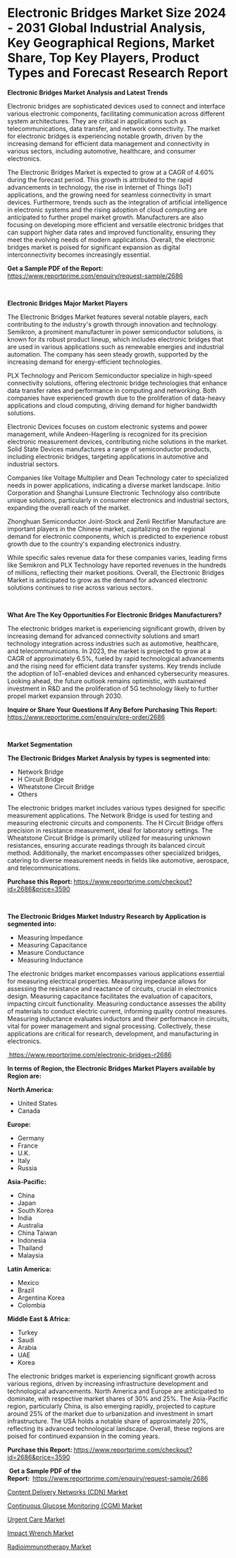 <p><h1>Electronic Bridges Market Size 2024 - 2031 Global Industrial Analysis, Key Geographical Regions, Market Share, Top Key Players, Product Types and Forecast Research Report</h1></p><p><strong>Electronic Bridges Market Analysis and Latest Trends</strong></p>
<p><p>Electronic bridges are sophisticated devices used to connect and interface various electronic components, facilitating communication across different system architectures. They are critical in applications such as telecommunications, data transfer, and network connectivity. The market for electronic bridges is experiencing notable growth, driven by the increasing demand for efficient data management and connectivity in various sectors, including automotive, healthcare, and consumer electronics.</p><p>The Electronic Bridges Market is expected to grow at a CAGR of 4.60% during the forecast period. This growth is attributed to the rapid advancements in technology, the rise in Internet of Things (IoT) applications, and the growing need for seamless connectivity in smart devices. Furthermore, trends such as the integration of artificial intelligence in electronic systems and the rising adoption of cloud computing are anticipated to further propel market growth. Manufacturers are also focusing on developing more efficient and versatile electronic bridges that can support higher data rates and improved functionality, ensuring they meet the evolving needs of modern applications. Overall, the electronic bridges market is poised for significant expansion as digital interconnectivity becomes increasingly essential.</p></p>
<p><strong>Get a Sample PDF of the Report:&nbsp;</strong> <a href="https://www.reportprime.com/enquiry/request-sample/2686">https://www.reportprime.com/enquiry/request-sample/2686</a></p>
<p>&nbsp;</p>
<p><strong>Electronic Bridges Major Market Players</strong></p>
<p><p>The Electronic Bridges Market features several notable players, each contributing to the industry's growth through innovation and technology. Semikron, a prominent manufacturer in power semiconductor solutions, is known for its robust product lineup, which includes electronic bridges that are used in various applications such as renewable energies and industrial automation. The company has seen steady growth, supported by the increasing demand for energy-efficient technologies.</p><p>PLX Technology and Pericom Semiconductor specialize in high-speed connectivity solutions, offering electronic bridge technologies that enhance data transfer rates and performance in computing and networking. Both companies have experienced growth due to the proliferation of data-heavy applications and cloud computing, driving demand for higher bandwidth solutions.</p><p>Electronic Devices focuses on custom electronic systems and power management, while Andeen-Hagerling is recognized for its precision electronic measurement devices, contributing niche solutions in the market. Solid State Devices manufactures a range of semiconductor products, including electronic bridges, targeting applications in automotive and industrial sectors.</p><p>Companies like Voltage Multiplier and Dean Technology cater to specialized needs in power applications, indicating a diverse market landscape. Initio Corporation and Shanghai Lunsure Electronic Technology also contribute unique solutions, particularly in consumer electronics and industrial sectors, expanding the overall reach of the market.</p><p>Zhonghuan Semiconductor Joint-Stock and Zenli Rectifier Manufacture are important players in the Chinese market, capitalizing on the regional demand for electronic components, which is predicted to experience robust growth due to the country's expanding electronics industry.</p><p>While specific sales revenue data for these companies varies, leading firms like Semikron and PLX Technology have reported revenues in the hundreds of millions, reflecting their market positions. Overall, the Electronic Bridges Market is anticipated to grow as the demand for advanced electronic solutions continues to rise across various sectors.</p></p>
<p>&nbsp;</p>
<p><strong>What Are The Key Opportunities For Electronic Bridges Manufacturers?</strong></p>
<p><p>The electronic bridges market is experiencing significant growth, driven by increasing demand for advanced connectivity solutions and smart technology integration across industries such as automotive, healthcare, and telecommunications. In 2023, the market is projected to grow at a CAGR of approximately 6.5%, fueled by rapid technological advancements and the rising need for efficient data transfer systems. Key trends include the adoption of IoT-enabled devices and enhanced cybersecurity measures. Looking ahead, the future outlook remains optimistic, with sustained investment in R&D and the proliferation of 5G technology likely to further propel market expansion through 2030.</p></p>
<p><strong>Inquire or Share Your Questions If Any Before Purchasing This Report:</strong> <a href="https://www.reportprime.com/enquiry/pre-order/2686">https://www.reportprime.com/enquiry/pre-order/2686</a></p>
<p>&nbsp;</p>
<p><strong>Market Segmentation</strong></p>
<p><strong>The Electronic Bridges Market Analysis by types is segmented into:</strong></p>
<p><ul><li>Network Bridge</li><li>H Circuit Bridge</li><li>Wheatstone Circuit Bridge</li><li>Others</li></ul></p>
<p><p>The electronic bridges market includes various types designed for specific measurement applications. The Network Bridge is used for testing and measuring electronic circuits and components. The H Circuit Bridge offers precision in resistance measurement, ideal for laboratory settings. The Wheatstone Circuit Bridge is primarily utilized for measuring unknown resistances, ensuring accurate readings through its balanced circuit method. Additionally, the market encompasses other specialized bridges, catering to diverse measurement needs in fields like automotive, aerospace, and telecommunications.</p></p>
<p><strong>Purchase this Report:&nbsp;</strong><a href="https://www.reportprime.com/checkout?id=2686&price=3590">https://www.reportprime.com/checkout?id=2686&price=3590</a></p>
<p>&nbsp;</p>
<p><strong>The Electronic Bridges Market Industry Research by Application is segmented into:</strong></p>
<p><ul><li>Measuring Impedance</li><li>Measuring Capacitance</li><li>Measure Conductance</li><li>Measuring Inductance</li></ul></p>
<p><p>The electronic bridges market encompasses various applications essential for measuring electrical properties. Measuring impedance allows for assessing the resistance and reactance of circuits, crucial in electronics design. Measuring capacitance facilitates the evaluation of capacitors, impacting circuit functionality. Measuring conductance assesses the ability of materials to conduct electric current, informing quality control measures. Measuring inductance evaluates inductors and their performance in circuits, vital for power management and signal processing. Collectively, these applications are critical for research, development, and manufacturing in electronics.</p></p>
<p><a href="https://www.reportprime.com/electronic-bridges-r2686">&nbsp;https://www.reportprime.com/electronic-bridges-r2686</a></p>
<p><strong>In terms of Region, the Electronic Bridges Market Players available by Region are:</strong></p>
<p>
    <p> <strong> North America: </strong>
        <ul>
            <li>United States</li>
            <li>Canada</li>
        </ul>
        </p> 
    <p> <strong> Europe: </strong>
        <ul>
            <li>Germany</li>
            <li>France</li>
            <li>U.K.</li>
            <li>Italy</li>
            <li>Russia</li>
        </ul>
        </p> 
    <p> <strong> Asia-Pacific: </strong>
        <ul>
            <li>China</li>
            <li>Japan</li>
            <li>South Korea</li>
            <li>India</li>
            <li>Australia</li>
            <li>China Taiwan</li>
            <li>Indonesia</li>
            <li>Thailand</li>
            <li>Malaysia</li>
        </ul>
        </p> 
    <p> <strong> Latin America: </strong>
        <ul>
            <li>Mexico</li>
            <li>Brazil</li>
            <li>Argentina Korea</li>
            <li>Colombia</li>
        </ul>
        </p> 
    <p> <strong> Middle East & Africa: </strong>
        <ul>
            <li>Turkey</li>
            <li>Saudi</li>
            <li>Arabia</li>
            <li>UAE</li>
            <li>Korea</li>
        </ul>
    </p>
    </p>
<p><p>The electronic bridges market is experiencing significant growth across various regions, driven by increasing infrastructure development and technological advancements. North America and Europe are anticipated to dominate, with respective market shares of 30% and 25%. The Asia-Pacific region, particularly China, is also emerging rapidly, projected to capture around 25% of the market due to urbanization and investment in smart infrastructure. The USA holds a notable share of approximately 20%, reflecting its advanced technological landscape. Overall, these regions are poised for continued expansion in the coming years.</p></p>
<p><strong>Purchase this Report: </strong><a href="https://www.reportprime.com/checkout?id=2686&price=3590">https://www.reportprime.com/checkout?id=2686&price=3590</a></p>
<p>&nbsp;<strong>Get a Sample PDF of the Report:&nbsp;&nbsp;</strong><a href="https://www.reportprime.com/enquiry/request-sample/2686">https://www.reportprime.com/enquiry/request-sample/2686</a></p>
<p><strong></strong></p>
<p><p><a href="https://issuu.com/reportprime-2/docs/content-delivery-networks-cdn-marke_cd54f18ab0b723">Content Delivery Networks (CDN) Market</a></p><p><a href="https://issuu.com/reportprime-2/docs/continuous-glucose-monitoring-cgm-m_83620fd920e35c">Continuous Glucose Monitoring (CGM) Market</a></p><p><a href="https://www.linkedin.com/pulse/global-urgent-care-industry-types-applications-market-vhice?trackingId=LIMtit9CRZqC1kyQORSNNA%3D%3D">Urgent Care Market</a></p><p><a href="https://www.linkedin.com/pulse/insights-impact-wrench-industry-market-financial-status-size-k9p3e?trackingId=rrZtdrOVR%2BSD5B31sI81xg%3D%3D">Impact Wrench Market</a></p><p><a href="https://www.linkedin.com/pulse/navigating-radioimmunotherapy-market-expert-analysis-o1rte?trackingId=Vrcx%2Fp2PSFCJaIjlCLU%2BTg%3D%3D">Radioimmunotherapy Market</a></p></p>
